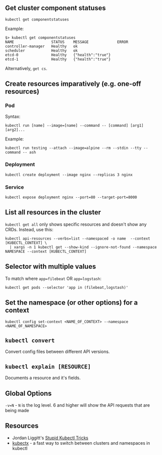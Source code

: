 ## Get cluster component statuses

```
kubectl get componentstatuses
```

Example:

```
$> kubectl get componentstatuses
NAME                 STATUS    MESSAGE             ERROR
controller-manager   Healthy   ok
scheduler            Healthy   ok
etcd-0               Healthy   {"health":"true"}
etcd-1               Healthy   {"health":"true"}
```

Alternatively, `get cs`.

## Create resources imparatively (e.g. one-off resources)

### Pod

Syntax:

```
kubectl run [name] --image=[name] --command -- [command] [arg1] [arg2]...
```

Example:

```
kubectl run testing --attach --image=alpine --rm --stdin --tty --command -- ash
```

### Deployment

```
kubectl create deployment --image nginx --replicas 3 nginx
```

### Service

```
kubectl expose deployment nginx --port=80 --target-port=8000
```

## List all resources in the cluster

`kubectl get all` only shows specific resources and doesn't show any CRDs. Instead, use this:

```
kubectl api-resources --verbs=list --namespaced -o name  --context [KUBECTL_CONTEXT] \
  | xargs -n 1 kubectl get --show-kind --ignore-not-found --namespace NAMESPACE --context [KUBECTL_CONTEXT]
```

## Selector with multiple values

To match where `app=filebeat` OR `app=logstash`:

```
kubectl get pods --selector 'app in (filebeat,logstash)'
```

## Set the namespace (or other options) for a context

```
kubectl config set-context <NAME_OF_CONTEXT> --namespace <NAME_OF_NAMESPACE>
```

## `kubectl convert`

Convert config files between different API versions.

## `kubectl explain [RESOURCE]`

Documents a resource and it's fields.

## Global Options

`-v=N` - `N` is the log level. 6 and higher will show the API requests that are being made

## Resources

* Jordan Liggitt's [Stupid Kubectl Tricks](https://schd.ws/hosted_files/kccncna17/de/Stupid%20Kubectl%20Tricks.pdf)
* [kubectx](https://github.com/ahmetb/kubectx) - a fast way to switch between clusters and namespaces in kubectl
